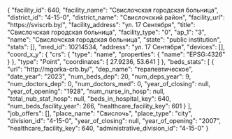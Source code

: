 {
    "facility_id": 640,
    "facility_name": "Свислочская городская больница",
    "district_id": "4-15-0",
    "district_name": "Свислочский район",
    "facility_url": "https:\/\/sviscrb.by\/",
    "facility_address": "ул. 17 Сентября",
    "title": "Свислочская городская больница",
    "facility_type": "0",
    "ap_1": "3",
    "name": "Свислочская городская больница",
    "state": "public institution",
    "stats": [],
    "med_id": 10214534,
    "address": "ул. 17 Сентября",
    "devices": [],
    "coord_x_y": {
        "crs": {
            "type": "name",
            "properties": {
                "name": "EPSG:4326"
            }
        },
        "type": "Point",
        "coordinates": [
            27.9236,
            53.641
        ]
    },
    "beds_stats": [
        {
            "url": "http:\/\/mgorka-crb.by\/",
            "dep_name": "терапевтическое",
            "date_year": "2023",
            "num_beds_dep": 20,
            "num_deps_year": 9,
            "num_doctors_dep": 0,
            "num_doctors_med": 0,
            "year_of_closing": null,
            "year_of_opening": "1928",
            "num_nurse_in_hosp": null,
            "total_nub_staf_hosp": null,
            "beds_in_hospital_key": 640,
            "num_beds_facility_year": 266,
            "healthcare_facility_key": 601
        }
    ],
    "job_offers": [],
    "place_name": "Свислочь",
    "place_type": "city",
    "division_id": "4-15-0",
    "year_of_closing": null,
    "year_of_opening": "2007",
    "healthcare_facility_key": 640,
    "administrative_division_id": "4-15-0"
}